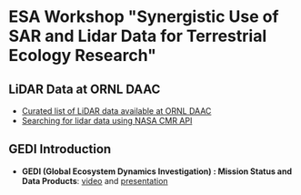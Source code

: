 # ESA Workshop "Synergistic Use of SAR and Lidar Data for Terrestrial Ecology Research"

## LiDAR Data at ORNL DAAC
 - [Curated list of LiDAR data available at ORNL DAAC](lidar-ornl-daac.md)
 - [Searching for lidar data using NASA CMR API](lidar-ornl-cmr.pynb)

## GEDI Introduction
- **GEDI (Global Ecosystem Dynamics Investigation) : Mission Status and Data Products**: [video](https://drive.google.com/file/d/1ZM5Ylt2akrC2fz7uZ1-eVGB5zovzXXH8/view) and [presentation](https://drive.google.com/file/d/1zoVXYMgP60RjI0vFR2G-Llw_UWH5iTPD/view?usp=sharing)
